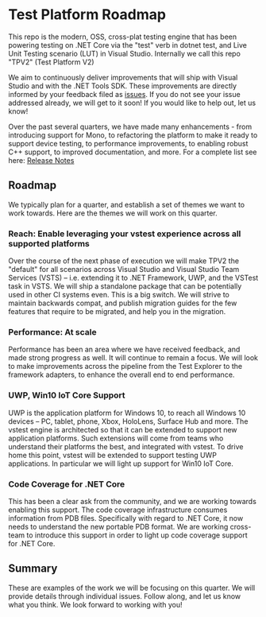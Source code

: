 # Test Platform Roadmap

This repo is the modern, OSS, cross-plat testing engine that has been powering testing on .NET Core via the "test" verb in dotnet test, and Live Unit Testing scenario (LUT) in Visual Studio. Internally we call this repo "TPV2" (Test Platform V2)

We aim to continuously deliver improvements that will ship with Visual Studio and with the .NET Tools SDK. These improvements are directly informed by your feedback filed as [issues](https://github.com/Microsoft/vstest/issues). If you do not see your issue addressed already, we will get to it soon! If you would like to help out, let us know!

Over the past several quarters, we have made many enhancements - from introducing support for Mono, to refactoring the platform to make it ready to support device testing, to performance improvements, to enabling robust C++ support, to improved documentation, and more. For a complete list see here: [Release Notes](./releases.md)

## Roadmap

We typically plan for a quarter, and establish a set of themes we want to work towards. Here are the themes we will work on this quarter.

### Reach: Enable leveraging your vstest experience across all supported platforms

Over the course of the next phase of execution we will make TPV2 the "default" for all scenarios across Visual Studio and Visual Studio Team Services (VSTS) – i.e. extending it to .NET Framework, UWP, and the VSTest task in VSTS. We will ship a standalone package that can be potentially used in other CI systems even. This is a big switch. We will strive to maintain backwards compat, and publish migration guides for the few features that require to be migrated, and help you in the migration.

### Performance: At scale

Performance has been an area where we have received feedback, and made strong progress as well. It will continue to remain a focus. We will look to make improvements across the pipeline from the Test Explorer to the framework adapters, to enhance the overall end to end performance.

### UWP, Win10 IoT Core Support

UWP is the application platform for Windows 10, to reach all Windows 10 devices – PC, tablet, phone, Xbox, HoloLens, Surface Hub and more. The vstest engine is architected so that it can be extended to support new application platforms. Such extensions will come from teams who understand their platforms the best, and integrated with vstest. To drive home this point, vstest will be extended to support testing UWP applications. In particular we will light up support for Win10 IoT Core.

### Code Coverage for .NET Core

This has been a clear ask from the community, and we are working towards enabling this support. The code coverage infrastructure consumes information from PDB files. Specifically with regard to .NET Core, it now needs to understand the new portable PDB format. We are working cross-team to introduce this support in order to light up code coverage support for .NET Core.

## Summary

These are examples of the work we will be focusing on this quarter. We will provide details through individual issues. Follow along, and let us know what you think. We look forward to working with you!
